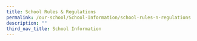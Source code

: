 ```yaml
---
title: School Rules & Regulations
permalink: /our-school/School-Information/school-rules-n-regulations
description: ""
third_nav_title: School Information
---
```

